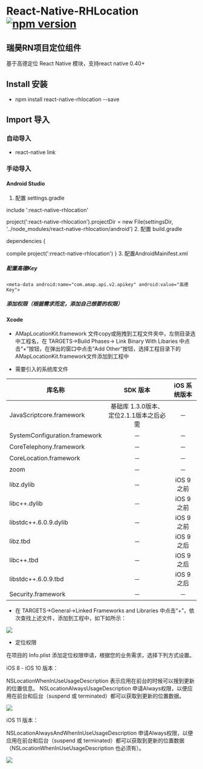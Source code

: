 # React-Native-RHLocation [![npm version](https://img.shields.io/npm/v/react-native-rhlocation.svg?style=flat)](https://www.npmjs.com/package/react-native-rhlocation)
## **瑞昊RN项目定位组件**


基于高德定位 React Native 模块，支持react native 0.40+


## Install 安装

* npm install react-native-rhlocation --save

## Import 导入

### 自动导入

* react-native link

### 手动导入

#### Android Studio

1. 配置 settings.gradle

include ':react-native-rhlocation'

project(':react-native-rhlocation').projectDir = new File(settingsDir, '../node_modules/react-native-rhlocation/android')
2. 配置 build.gradle


dependencies {


compile project(':rreact-native-rhlocation')
}
3. 配置AndroidMainifest.xml
#####   配置高德Key
` <meta-data android:name="com.amap.api.v2.apikey" android:value="高德Key"> `
#####       添加权限（根据需求而定，添加自己想要的权限）
<uses-permission android:name="android.permission.ACCESS_COARSE_LOCATION"></uses-permission>



<uses-permission android:name="android.permission.ACCESS_FINE_LOCATION"></uses-permission>
<!--用于获取运营商信息，用于支持提供运营商信息相关的接口-->
<uses-permission android:name="android.permission.ACCESS_NETWORK_STATE"></uses-permission>
<!--用于访问wifi网络信息，wifi信息会用于进行网络定位-->
<uses-permission android:name="android.permission.ACCESS_WIFI_STATE"></uses-permission>
<!--用于获取wifi的获取权限，wifi信息会用来进行网络定位-->
<uses-permission android:name="android.permission.CHANGE_WIFI_STATE"></uses-permission>
<!--用于访问网络，网络定位需要上网-->
<uses-permission android:name="android.permission.INTERNET"></uses-permission>
<!--用于读取手机当前的状态-->
<uses-permission android:name="android.permission.READ_PHONE_STATE"></uses-permission>
<!--用于写入缓存数据到扩展存储卡-->
<uses-permission android:name="android.permission.WRITE_EXTERNAL_STORAGE"></uses-permission>
<!--用于申请调用A-GPS模块-->
<uses-permission android:name="android.permission.ACCESS_LOCATION_EXTRA_COMMANDS"></uses-permission>
<!--用于申请获取蓝牙信息进行室内定位-->
<uses-permission android:name="android.permission.BLUETOOTH"></uses-permission>
<uses-permission android:name="android.permission.BLUETOOTH_ADMIN"></uses-permission>
#### Xcode

*  AMapLocationKit.framework 文件copy或拖拽到工程文件夹中，左侧目录选中工程名，在 TARGETS->Build Phases-> Link Binary With Libaries 中点击“+”按钮，在弹出的窗口中点击“Add Other”按钮，选择工程目录下的 AMapLocationKit.framework文件添加到工程中

* 需要引入的系统库文件


| 库名称                    | SDK 版本  |iOS 系统版本
| ----------------------- |:-----:| :-------:
| JavaScriptcore.framework     | 基础库 1.3.0版本、定位2.1.1版本之后必需  | －
| SystemConfiguration.framework         | －   | －
| CoreTelephony.framework     | －   | －
| CoreLocation.framework                | － | －
| zoom                    | － | －
| libz.dylib                 | － | iOS 9之前
| libc++.dylib                 | － | iOS 9之前
| libstdc++.6.0.9.dylib               | －  | iOS 9之前
| libz.tbd  | －   | iOS 9之后
| libc++.tbd      | －   | iOS 9之后
| libstdc++.6.0.9.tbd | －   | iOS 9之后
| Security.framework            | －   | －

* 在 TARGETS->General->Linked Frameworks and Libraries 中点击“+”，依次查找上述文件，添加到工程中，如下如所示：


![](http://a.amap.com/lbs/static/img/ios_location_sdk_libs.png)

* 定位权限


在项目的 Info.plist 添加定位权限申请，根据您的业务需求，选择下列方式设置。

iOS 8 - iOS 10 版本：

NSLocationWhenInUseUsageDescription 表示应用在前台的时候可以搜到更新的位置信息。
NSLocationAlwaysUsageDescription 申请Always权限，以便应用在前台和后台（suspend 或 terminated）都可以获取到更新的位置数据。

![](http://a.amap.com/lbs/static/img/ios_location_sdk_permission.png)

iOS 11 版本：

NSLocationAlwaysAndWhenInUseUsageDescription 申请Always权限，以便应用在前台和后台（suspend 或 terminated）都可以获取到更新的位置数据（NSLocationWhenInUseUsageDescription 也必须有）。

![](https://a.amap.com/lbs/static/img/iOS11%E6%9D%83%E9%99%90.png)
